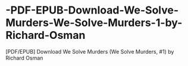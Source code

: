 # -PDF-EPUB-Download-We-Solve-Murders-We-Solve-Murders-1-by-Richard-Osman
[PDF/EPUB] Download We Solve Murders (We Solve Murders, #1) by Richard Osman
